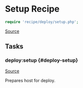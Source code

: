 <!-- DO NOT EDIT THIS FILE! -->
<!-- Instead edit recipe/deploy/setup.php -->
<!-- Then run bin/docgen -->

# Setup Recipe

```php
require 'recipe/deploy/setup.php';
```

[Source](/recipe/deploy/setup.php)



## Tasks

### deploy\:setup {#deploy-setup}
[Source](https://github.com/deployphp/deployer/blob/master/recipe/deploy/setup.php#L6)

Prepares host for deploy.




